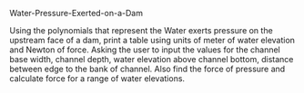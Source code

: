 
Water-Pressure-Exerted-on-a-Dam

Using the polynomials that represent the Water exerts pressure on the upstream face of a dam,
print a table using units of meter of water elevation and Newton of force. Asking the user to
input the values for the channel base width, channel depth, water elevation above channel
bottom, distance between edge to the bank of channel. Also find the force of pressure and
calculate force for a range of water elevations.

